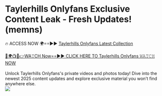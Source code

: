 # Taylerhills Onlyfans Exclusive Content Leak - Fresh Updates! (memns)

🔥 ACCESS NOW 🌍==►► <a href="https://tinyurl.com/kvy9nzfs" rel="nofollow">Taylerhills Onlyfans Latest Collection</a>
<br><br>
[🔴🌍📺📱👉WA𝚃CH Now==►► CLICK HERE TO Taylerhills Onlyfans 𝚆𝙰𝚃𝙲𝙷 NOW](https://tinyurl.com/kvy9nzfs)
<br><br>
Unlock Taylerhills Onlyfans's private videos and photos today! Dive into the newest 2025 content updates and explore exclusive material you won’t find anywhere else.
<br>
<a href="https://tinyurl.com/kvy9nzfs" rel="nofollow" data-target="animated-image.originalLink"><img src="https://camo.githubusercontent.com/8a4f000d20f83aca3bf7ec5f350d767afa0574a8a352519fd8cfa583a6f93a33/68747470733a2f2f692e696d6775722e636f6d2f644a486b345a712e676966" data-canonical-src="https://i.imgur.com/dJHk4Zq.gif" style="max-width: 100%; display: inline-block;" data-target="animated-image.originalImage"></a>
<br>
